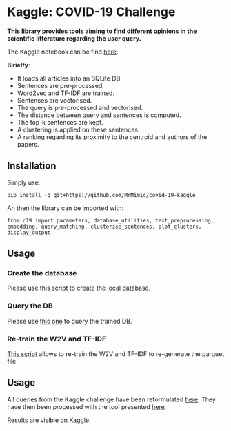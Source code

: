 # Kaggle: COVID-19 Challenge

**This library provides tools aiming to find different opinions in the scientific litterature regarding the user query.**

The Kaggle notebook can be find [here](https://www.kaggle.com/mrmimic/risk-factors-analysis-by-opinion-finding).

**Birielfy**:

- It loads all articles into an SQLite DB.
- Sentences are pre-processed.
- Word2vec and TF-IDF are trained.
- Sentences are vectorised.
- The query is pre-processed and vectorised.
- The distance between query and sentences is computed.
- The top-k sentences are kept.
- A clustering is applied on these sentences.
- A ranking regarding its proximity to the centroid and authors of the papers.

## Installation

Simply use:

    pip install -q git+https://github.com/MrMimic/covid-19-kaggle

An then the library can be imported with:

    from c19 import parameters, database_utilities, text_preprocessing, embedding, query_matching, clusterise_sentences, plot_clusters, display_output

## Usage

### Create the database

Please use [this script](https://github.com/MrMimic/covid-19-kaggle/blob/master/src/main/scripts/create_db.py) to create the local database.

### Query the DB

Please use [this one](https://github.com/MrMimic/covid-19-kaggle/blob/master/src/main/scripts/query_db.py) to query the trained DB.

### Re-train the W2V and TF-IDF

[This script](https://github.com/MrMimic/covid-19-kaggle/blob/master/src/main/scripts/train_w2v.py) allows to re-train the W2V and TF-IDF to re-generate the parquet file.

## Usage

All queries from the Kaggle challenge have been reformulated [here](https://github.com/MrMimic/covid-19-kaggle/blob/master/resources/queries.json). They have then been processed with the tool presented [here](https://github.com/MrMimic/covid-19-kaggle/blob/master/resources/executed_queries.md).

Results are visible [on Kaggle](https://www.kaggle.com/mrmimic/opinions-extraction-tool-chloroquine-case-study).
